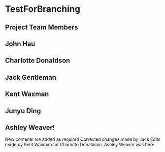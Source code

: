 # TestForBranching
## Project Team Members
## John Hau
## Charlotte Donaldson
## Jack Gentleman
## Kent Waxman
## Junyu Ding
## Ashley Weaver!
New contents are added as required
Corrected changes made by Jack
Edits made by Kent Waxman for Charlotte Donaldson.
Ashley Weaver was here
